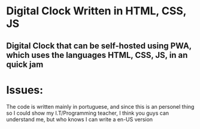 # Digital Clock Written in HTML, CSS, JS
## Digital Clock that can be self-hosted using PWA, which uses the languages HTML, CSS, JS, in an quick jam

# Issues:
The code is written mainly in portuguese, and since this is an personel thing so I could show my I.T/Programming teacher, I think you guys can understand me, but who knows I can write a en-US version
